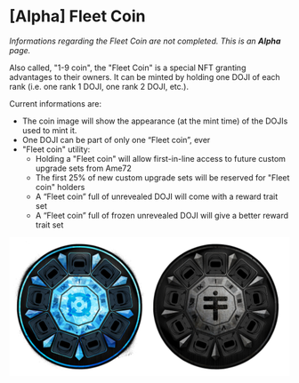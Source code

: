 # \[Alpha] Fleet Coin

_Informations regarding the Fleet Coin are not completed. This is an **Alpha** page._

Also called, "1-9 coin", the "Fleet Coin" is a special NFT granting advantages to their owners. It can be minted by holding one DOJI of each rank (i.e. one rank 1 DOJI, one rank 2 DOJI, etc.).&#x20;

Current informations are:

* The coin image will show the appearance (at the mint time) of the DOJIs used to mint it.&#x20;
* One DOJI can be part of only one “Fleet coin”, ever
* "Fleet coin" utility:
  * Holding a "Fleet coin" will allow first-in-line access to future custom upgrade sets from Ame72
  * The first 25% of new custom upgrade sets will be reserved for "Fleet coin" holders
  * A “Fleet coin” full of unrevealed DOJI will come with a reward trait set
  * A “Fleet coin” full of frozen unrevealed DOJI will give a better reward trait set

![Sneak peak of Frozen Unrevealed Fleet Coin (left) and of the Unrevealed Fleet Coin (right)](<../.gitbook/assets/image (1).png>)
